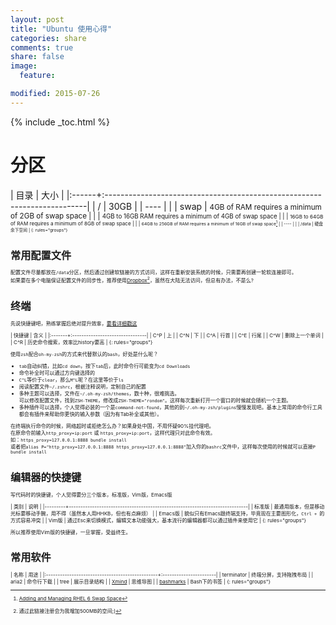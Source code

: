 ```yaml
---
layout: post
title: "Ubuntu 使用心得"
categories: share
comments: true
share: false
image:
  feature:

modified: 2015-07-26
---
```

{% include _toc.html %}

# 分区

| 目录  | 大小                                                                     |
|:------+:-------------------------------------------------------------------------|
| /     | 30GB                                                                     |
| ----  |                                                                          |
| swap  | <small>4GB of RAM requires a minimum of 2GB of swap space                |
|       | <small>4GB to 16GB RAM requires a minimum of 4GB of swap space           |
|       | <small>16GB to 64GB of RAM requires a minimum of 8GB of swap space       |
|       | <small>64GB to 256GB of RAM requires a minimum of 16GB of swap space[^1] |
| ----  |                                                                          |
| /data | 硬盘余下空间                                                             |
{: rules="groups"}

# 常用配置文件

配置文件尽量都放在`/data`分区，然后通过创建软链接的方式访问，这样在重新安装系统的时候，只需要再创建一轮软连接即可。<br>
如果要在多个电脑保证配置文件的同步性，推荐使用[Dropbox](https://db.tt/vM77VZfZ)[^2]，虽然在大陆无法访问，但总有办法，不是么?

# 终端

先说快捷键吧，熟练掌握后绝对提升效率，[要看详细戳这](http://www.bigsmoke.us/readline/shortcuts)

| 快捷键 | 含义                            |
|:-------+:--------------------------------|
| C^P    | 上                              |
| C^N    | 下                              |
| C^A    | 行首                            |
| C^E    | 行尾                            |
| C^W    | 删除上一个单词                  |
| C^R    | 历史命令搜索，效率比history要高 |
{: rules="groups"}

使用`zsh`配合`oh-my-zsh`的方式来代替默认的`bash`，好处是什么呢？

- `tab`自动纠错，比如`cd down`，按下`tab`后，此时命令行可能变为`cd Downloads`
- 命令补全时可以通过方向键选择的
- `C^L`等价于`clear`，那么`M^L`呢？在这里等价于`ls`
- 阅读配置文件`~/.zshrc`，根据注释说明，定制自己的配置
- 多种主题可以选择，文件在`~/.oh-my-zsh/themes`，数十种，很难挑选。<br>
  可以修改配置文件，找到`ZSH-THEME`，修改成`ZSH-THEME="rondom"`。这样每次重新打开一个窗口的时候就会随机一个主题。
- 多种插件可以选择，个人觉得必装的一个是`command-not-found`，其他的到`~/.oh-my-zsh/plugins`慢慢发现吧。基本上常用的命令行工具都会有插件来帮助你更快的输入参数（因为有Tab补全或其他）。

在终端执行命令的时候，网络超时或拒绝怎么办？如果身处中国，不用怀疑90%挂代理吧。<br>
在原命令前输入`http_proxy=ip:port` 或 `https_proxy=ip:port`，这样代理只对此命令有效。<br>
如：`https_proxy=127.0.0.1:8888 bundle install`<br>
或者把`alias P="http_proxy=127.0.0.1:8888 https_proxy=127.0.0.1:8888"`加入你的`bashrc`文件中，这样每次使用的时候就可以直接`P bundle install`

# 编辑器的快捷键

写代码时的快捷键，个人觉得要分三个版本，标准版，Vim版，Emacs版

| 类别    | 说明                                                                        |
|---------+-----------------------------------------------------------------------------|
| 标准版  | 最通用版本，但是移动光标要移动手腕，用不得（虽然本人用HHKB，但也有点麻烦）  |
| Emacs版 | 貌似只有Emacs跟终端支持，毕竟现在主要图形化，`Ctrl + `的方式容易冲突           |
| Vim版   | 通过Esc来切换模式，编辑文本功能强大，基本流行的编辑器都可以通过插件来使用它 |
{: rules="groups"}

所以推荐使用Vim版的快捷键，一旦掌握，受益终生。

# 常用软件

| 名称                                            | 用途                   |
|:------------------------------------------------+:-----------------------|
| terminator                                      | 终端分屏，支持拖拽布局 |
| aria2                                           | 命令行下载             |
| tree                                            | 展示目录结构           |
| [Xmind](http://www.xmind.net/)                  | 思维导图               |
| [bashmarks](https://github.com/huyng/bashmarks) | Bash下的书签           |
{: rules="groups"}


[^1]: [Adding and Managing RHEL 6 Swap Space](http://www.techotopia.com/index.php/Adding_and_Managing_RHEL_6_Swap_Space)
[^2]: 通过此链接注册会为我增加500MB的空间;)
